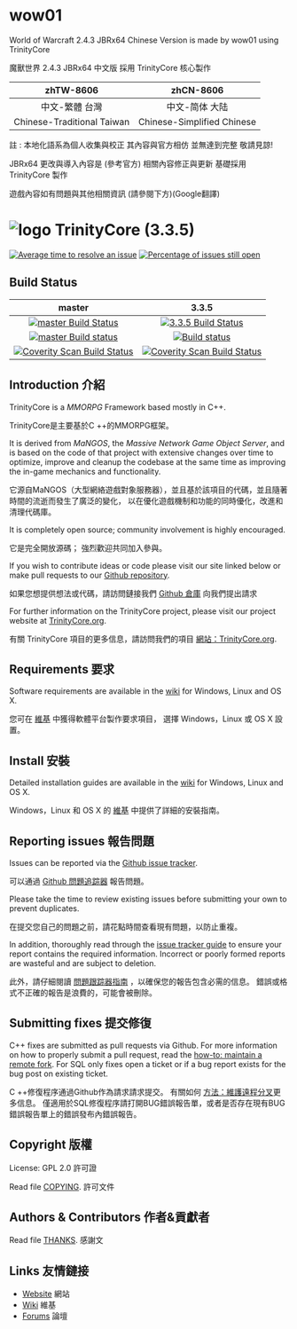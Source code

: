 # wow01
World of Warcraft 2.4.3 JBRx64 Chinese Version is made by wow01 using TrinityCore

魔獸世界 2.4.3 JBRx64 中文版 採用 TrinityCore 核心製作

zhTW-8606 | zhCN-8606
:------------: | :------------:
中文-繁體 台灣 | 中文-简体 大陆
Chinese-Traditional Taiwan | Chinese-Simplified Chinese

註 : 本地化語系為個人收集與校正 其內容與官方相仿 並無達到完整 敬請見諒!

JBRx64 更改與導入內容是 (參考官方) 相關內容修正與更新 基礎採用 TrinityCore 製作

遊戲內容如有問題與其他相關資訊 (請參閱下方)(Google翻譯)


# ![logo](https://community.trinitycore.org/public/style_images/1_trinitycore.png) TrinityCore (3.3.5)

[![Average time to resolve an issue](https://isitmaintained.com/badge/resolution/TrinityCore/TrinityCore.svg)](https://isitmaintained.com/project/TrinityCore/TrinityCore "Average time to resolve an issue") [![Percentage of issues still open](https://isitmaintained.com/badge/open/TrinityCore/TrinityCore.svg)](https://isitmaintained.com/project/TrinityCore/TrinityCore "Percentage of issues still open")

## Build Status

master | 3.3.5
:------------: | :------------:
[![master Build Status](https://travis-ci.org/TrinityCore/TrinityCore.svg?branch=master)](https://travis-ci.org/TrinityCore/TrinityCore) | [![3.3.5 Build Status](https://travis-ci.org/TrinityCore/TrinityCore.svg?branch=3.3.5)](https://travis-ci.org/TrinityCore/TrinityCore)
[![master Build status](https://ci.appveyor.com/api/projects/status/54d0u1fxe50ad80o/branch/master?svg=true)](https://ci.appveyor.com/project/DDuarte/trinitycore/branch/master) | [![Build status](https://ci.appveyor.com/api/projects/status/54d0u1fxe50ad80o/branch/3.3.5?svg=true)](https://ci.appveyor.com/project/DDuarte/trinitycore/branch/3.3.5)
[![Coverity Scan Build Status](https://scan.coverity.com/projects/435/badge.svg)](https://scan.coverity.com/projects/435) | [![Coverity Scan Build Status](https://scan.coverity.com/projects/4656/badge.svg)](https://scan.coverity.com/projects/4656)

## Introduction  介紹

TrinityCore is a *MMORPG* Framework based mostly in C++.

TrinityCore是主要基於C ++的MMORPG框架。

It is derived from *MaNGOS*, the *Massive Network Game Object Server*, and is
based on the code of that project with extensive changes over time to optimize,
improve and cleanup the codebase at the same time as improving the in-game
mechanics and functionality.

它源自MaNGOS（大型網絡遊戲對象服務器），並且基於該項目的代碼，並且隨著時間的流逝而發生了廣泛的變化，
以在優化遊戲機制和功能的同時優化，改進和清理代碼庫。

It is completely open source; community involvement is highly encouraged.

它是完全開放源碼； 強烈歡迎共同加入參與。

If you wish to contribute ideas or code please visit our site linked below or
make pull requests to our [Github repository](https://github.com/TrinityCore/TrinityCore/pulls).

如果您想提供想法或代碼，請訪問鏈接我們 [Github 倉庫](https://github.com/TrinityCore/TrinityCore/pulls) 向我們提出請求  

For further information on the TrinityCore project, please visit our project
website at [TrinityCore.org](https://www.trinitycore.org).

有關 TrinityCore 項目的更多信息，請訪問我們的項目 [網站：TrinityCore.org](https://www.trinitycore.org).

## Requirements  要求


Software requirements are available in the [wiki](https://www.trinitycore.info/display/tc/Requirements) for
Windows, Linux and OS X.

您可在 [維基](https://www.trinitycore.info/display/tc/Requirements) 中獲得軟體平台製作要求項目，
選擇 Windows，Linux 或 OS X 設置。


## Install  安裝

Detailed installation guides are available in the [wiki](https://www.trinitycore.info/display/tc/Installation+Guide) for
Windows, Linux and OS X.

Windows，Linux 和 OS X 的 [維基](https://www.trinitycore.info/display/tc/Installation+Guide) 中提供了詳細的安裝指南。


## Reporting issues  報告問題

Issues can be reported via the [Github issue tracker](https://github.com/TrinityCore/TrinityCore/labels/Branch-3.3.5a).

可以通過 [Github 問題追踪器](https://github.com/TrinityCore/TrinityCore/labels/Branch-3.3.5a) 報告問題。

Please take the time to review existing issues before submitting your own to
prevent duplicates.

在提交您自己的問題之前，請花點時間查看現有問題，以防止重複。

In addition, thoroughly read through the [issue tracker guide](https://community.trinitycore.org/topic/37-the-trinitycore-issuetracker-and-you/) to ensure
your report contains the required information. Incorrect or poorly formed
reports are wasteful and are subject to deletion.

此外，請仔細閱讀 [問題跟踪器指南](https://community.trinitycore.org/topic/37-the-trinitycore-issuetracker-and-you/) ，以確保您的報告包含必需的信息。 錯誤或格式不正確的報告是浪費的，可能會被刪除。

## Submitting fixes  提交修復

C++ fixes are submitted as pull requests via Github. For more information on how to
properly submit a pull request, read the [how-to: maintain a remote fork](https://community.trinitycore.org/topic/9002-howto-maintain-a-remote-fork-for-pull-requests-tortoisegit/).
For SQL only fixes open a ticket or if a bug report exists for the bug post on existing ticket.

C ++修復程序通過Github作為請求請求提交。 有關如何 [方法：維護遠程分叉](https://community.trinitycore.org/topic/9002-howto-maintain-a-remote-fork-for-pull-requests-tortoisegit/)更多信息。
僅適用於SQL修復程序請打開BUG錯誤報告單，或者是否存在現有BUG錯誤報告單上的錯誤發布內錯誤報告。

## Copyright  版權
License: GPL 2.0 許可證

Read file [COPYING](COPYING). 許可文件


## Authors &amp; Contributors  作者&貢獻者

Read file [THANKS](THANKS). 感謝文


## Links  友情鏈接

* [Website](https://www.trinitycore.org)  網站
* [Wiki](https://www.trinitycore.info)  維基
* [Forums](https://community.trinitycore.org)  論壇

